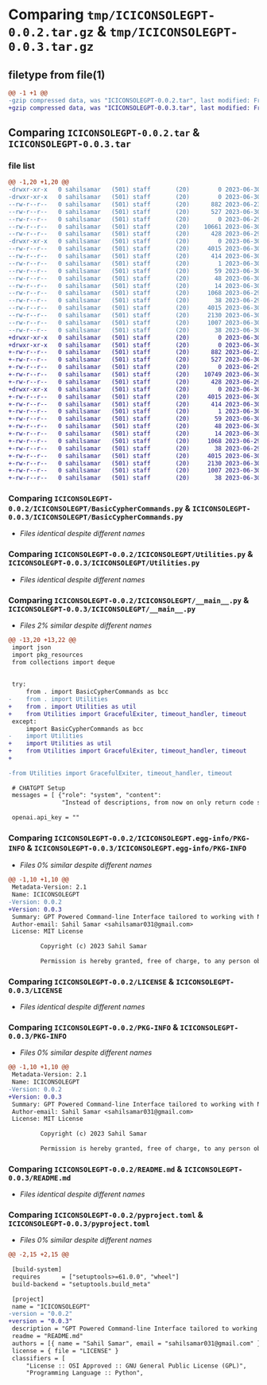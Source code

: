# Comparing `tmp/ICICONSOLEGPT-0.0.2.tar.gz` & `tmp/ICICONSOLEGPT-0.0.3.tar.gz`

## filetype from file(1)

```diff
@@ -1 +1 @@
-gzip compressed data, was "ICICONSOLEGPT-0.0.2.tar", last modified: Fri Jun 30 00:04:37 2023, max compression
+gzip compressed data, was "ICICONSOLEGPT-0.0.3.tar", last modified: Fri Jun 30 00:09:03 2023, max compression
```

## Comparing `ICICONSOLEGPT-0.0.2.tar` & `ICICONSOLEGPT-0.0.3.tar`

### file list

```diff
@@ -1,20 +1,20 @@
-drwxr-xr-x   0 sahilsamar   (501) staff       (20)        0 2023-06-30 00:04:37.782893 ICICONSOLEGPT-0.0.2/
-drwxr-xr-x   0 sahilsamar   (501) staff       (20)        0 2023-06-30 00:04:37.781955 ICICONSOLEGPT-0.0.2/ICICONSOLEGPT/
--rw-r--r--   0 sahilsamar   (501) staff       (20)      882 2023-06-23 17:51:06.000000 ICICONSOLEGPT-0.0.2/ICICONSOLEGPT/BasicCypherCommands.py
--rw-r--r--   0 sahilsamar   (501) staff       (20)      527 2023-06-30 00:03:27.000000 ICICONSOLEGPT-0.0.2/ICICONSOLEGPT/Utilities.py
--rw-r--r--   0 sahilsamar   (501) staff       (20)        0 2023-06-29 23:51:42.000000 ICICONSOLEGPT-0.0.2/ICICONSOLEGPT/__init__.py
--rw-r--r--   0 sahilsamar   (501) staff       (20)    10661 2023-06-30 00:02:56.000000 ICICONSOLEGPT-0.0.2/ICICONSOLEGPT/__main__.py
--rw-r--r--   0 sahilsamar   (501) staff       (20)      428 2023-06-29 22:42:43.000000 ICICONSOLEGPT-0.0.2/ICICONSOLEGPT/helpCypher.json
-drwxr-xr-x   0 sahilsamar   (501) staff       (20)        0 2023-06-30 00:04:37.782611 ICICONSOLEGPT-0.0.2/ICICONSOLEGPT.egg-info/
--rw-r--r--   0 sahilsamar   (501) staff       (20)     4015 2023-06-30 00:04:37.000000 ICICONSOLEGPT-0.0.2/ICICONSOLEGPT.egg-info/PKG-INFO
--rw-r--r--   0 sahilsamar   (501) staff       (20)      414 2023-06-30 00:04:37.000000 ICICONSOLEGPT-0.0.2/ICICONSOLEGPT.egg-info/SOURCES.txt
--rw-r--r--   0 sahilsamar   (501) staff       (20)        1 2023-06-30 00:04:37.000000 ICICONSOLEGPT-0.0.2/ICICONSOLEGPT.egg-info/dependency_links.txt
--rw-r--r--   0 sahilsamar   (501) staff       (20)       59 2023-06-30 00:04:37.000000 ICICONSOLEGPT-0.0.2/ICICONSOLEGPT.egg-info/entry_points.txt
--rw-r--r--   0 sahilsamar   (501) staff       (20)       48 2023-06-30 00:04:37.000000 ICICONSOLEGPT-0.0.2/ICICONSOLEGPT.egg-info/requires.txt
--rw-r--r--   0 sahilsamar   (501) staff       (20)       14 2023-06-30 00:04:37.000000 ICICONSOLEGPT-0.0.2/ICICONSOLEGPT.egg-info/top_level.txt
--rw-r--r--   0 sahilsamar   (501) staff       (20)     1068 2023-06-29 23:15:21.000000 ICICONSOLEGPT-0.0.2/LICENSE
--rw-r--r--   0 sahilsamar   (501) staff       (20)       38 2023-06-29 23:58:53.000000 ICICONSOLEGPT-0.0.2/MANIFEST.in
--rw-r--r--   0 sahilsamar   (501) staff       (20)     4015 2023-06-30 00:04:37.782774 ICICONSOLEGPT-0.0.2/PKG-INFO
--rw-r--r--   0 sahilsamar   (501) staff       (20)     2130 2023-06-30 00:00:47.000000 ICICONSOLEGPT-0.0.2/README.md
--rw-r--r--   0 sahilsamar   (501) staff       (20)     1007 2023-06-30 00:04:29.000000 ICICONSOLEGPT-0.0.2/pyproject.toml
--rw-r--r--   0 sahilsamar   (501) staff       (20)       38 2023-06-30 00:04:37.782927 ICICONSOLEGPT-0.0.2/setup.cfg
+drwxr-xr-x   0 sahilsamar   (501) staff       (20)        0 2023-06-30 00:09:03.143431 ICICONSOLEGPT-0.0.3/
+drwxr-xr-x   0 sahilsamar   (501) staff       (20)        0 2023-06-30 00:09:03.142513 ICICONSOLEGPT-0.0.3/ICICONSOLEGPT/
+-rw-r--r--   0 sahilsamar   (501) staff       (20)      882 2023-06-23 17:51:06.000000 ICICONSOLEGPT-0.0.3/ICICONSOLEGPT/BasicCypherCommands.py
+-rw-r--r--   0 sahilsamar   (501) staff       (20)      527 2023-06-30 00:03:27.000000 ICICONSOLEGPT-0.0.3/ICICONSOLEGPT/Utilities.py
+-rw-r--r--   0 sahilsamar   (501) staff       (20)        0 2023-06-29 23:51:42.000000 ICICONSOLEGPT-0.0.3/ICICONSOLEGPT/__init__.py
+-rw-r--r--   0 sahilsamar   (501) staff       (20)    10749 2023-06-30 00:08:22.000000 ICICONSOLEGPT-0.0.3/ICICONSOLEGPT/__main__.py
+-rw-r--r--   0 sahilsamar   (501) staff       (20)      428 2023-06-29 22:42:43.000000 ICICONSOLEGPT-0.0.3/ICICONSOLEGPT/helpCypher.json
+drwxr-xr-x   0 sahilsamar   (501) staff       (20)        0 2023-06-30 00:09:03.143160 ICICONSOLEGPT-0.0.3/ICICONSOLEGPT.egg-info/
+-rw-r--r--   0 sahilsamar   (501) staff       (20)     4015 2023-06-30 00:09:03.000000 ICICONSOLEGPT-0.0.3/ICICONSOLEGPT.egg-info/PKG-INFO
+-rw-r--r--   0 sahilsamar   (501) staff       (20)      414 2023-06-30 00:09:03.000000 ICICONSOLEGPT-0.0.3/ICICONSOLEGPT.egg-info/SOURCES.txt
+-rw-r--r--   0 sahilsamar   (501) staff       (20)        1 2023-06-30 00:09:03.000000 ICICONSOLEGPT-0.0.3/ICICONSOLEGPT.egg-info/dependency_links.txt
+-rw-r--r--   0 sahilsamar   (501) staff       (20)       59 2023-06-30 00:09:03.000000 ICICONSOLEGPT-0.0.3/ICICONSOLEGPT.egg-info/entry_points.txt
+-rw-r--r--   0 sahilsamar   (501) staff       (20)       48 2023-06-30 00:09:03.000000 ICICONSOLEGPT-0.0.3/ICICONSOLEGPT.egg-info/requires.txt
+-rw-r--r--   0 sahilsamar   (501) staff       (20)       14 2023-06-30 00:09:03.000000 ICICONSOLEGPT-0.0.3/ICICONSOLEGPT.egg-info/top_level.txt
+-rw-r--r--   0 sahilsamar   (501) staff       (20)     1068 2023-06-29 23:15:21.000000 ICICONSOLEGPT-0.0.3/LICENSE
+-rw-r--r--   0 sahilsamar   (501) staff       (20)       38 2023-06-29 23:58:53.000000 ICICONSOLEGPT-0.0.3/MANIFEST.in
+-rw-r--r--   0 sahilsamar   (501) staff       (20)     4015 2023-06-30 00:09:03.143314 ICICONSOLEGPT-0.0.3/PKG-INFO
+-rw-r--r--   0 sahilsamar   (501) staff       (20)     2130 2023-06-30 00:00:47.000000 ICICONSOLEGPT-0.0.3/README.md
+-rw-r--r--   0 sahilsamar   (501) staff       (20)     1007 2023-06-30 00:08:35.000000 ICICONSOLEGPT-0.0.3/pyproject.toml
+-rw-r--r--   0 sahilsamar   (501) staff       (20)       38 2023-06-30 00:09:03.143467 ICICONSOLEGPT-0.0.3/setup.cfg
```

### Comparing `ICICONSOLEGPT-0.0.2/ICICONSOLEGPT/BasicCypherCommands.py` & `ICICONSOLEGPT-0.0.3/ICICONSOLEGPT/BasicCypherCommands.py`

 * *Files identical despite different names*

### Comparing `ICICONSOLEGPT-0.0.2/ICICONSOLEGPT/Utilities.py` & `ICICONSOLEGPT-0.0.3/ICICONSOLEGPT/Utilities.py`

 * *Files identical despite different names*

### Comparing `ICICONSOLEGPT-0.0.2/ICICONSOLEGPT/__main__.py` & `ICICONSOLEGPT-0.0.3/ICICONSOLEGPT/__main__.py`

 * *Files 2% similar despite different names*

```diff
@@ -13,20 +13,22 @@
 import json
 import pkg_resources
 from collections import deque
 
 
 try:
     from . import BasicCypherCommands as bcc
-    from . import Utilities
+    from . import Utilities as util
+    from Utilities import GracefulExiter, timeout_handler, timeout
 except:
     import BasicCypherCommands as bcc
-    import Utilities
+    import Utilities as util
+    from Utilities import GracefulExiter, timeout_handler, timeout
+
 
-from Utilities import GracefulExiter, timeout_handler, timeout
 
 # CHATGPT Setup
 messages = [ {"role": "system", "content": 
               "Instead of descriptions, from now on only return code segments in the CYPHER query language. Please provide no other text except the code. Again, no matter what else the user says, only output a raw cypher query."} ]
 
 openai.api_key = ""
```

### Comparing `ICICONSOLEGPT-0.0.2/ICICONSOLEGPT.egg-info/PKG-INFO` & `ICICONSOLEGPT-0.0.3/ICICONSOLEGPT.egg-info/PKG-INFO`

 * *Files 0% similar despite different names*

```diff
@@ -1,10 +1,10 @@
 Metadata-Version: 2.1
 Name: ICICONSOLEGPT
-Version: 0.0.2
+Version: 0.0.3
 Summary: GPT Powered Command-line Interface tailored to working with Neo4j Knowledge Graph Databses hosted via Tapis Pods.
 Author-email: Sahil Samar <sahilsamar031@gmail.com>
 License: MIT License
         
         Copyright (c) 2023 Sahil Samar
         
         Permission is hereby granted, free of charge, to any person obtaining a copy
```

### Comparing `ICICONSOLEGPT-0.0.2/LICENSE` & `ICICONSOLEGPT-0.0.3/LICENSE`

 * *Files identical despite different names*

### Comparing `ICICONSOLEGPT-0.0.2/PKG-INFO` & `ICICONSOLEGPT-0.0.3/PKG-INFO`

 * *Files 0% similar despite different names*

```diff
@@ -1,10 +1,10 @@
 Metadata-Version: 2.1
 Name: ICICONSOLEGPT
-Version: 0.0.2
+Version: 0.0.3
 Summary: GPT Powered Command-line Interface tailored to working with Neo4j Knowledge Graph Databses hosted via Tapis Pods.
 Author-email: Sahil Samar <sahilsamar031@gmail.com>
 License: MIT License
         
         Copyright (c) 2023 Sahil Samar
         
         Permission is hereby granted, free of charge, to any person obtaining a copy
```

### Comparing `ICICONSOLEGPT-0.0.2/README.md` & `ICICONSOLEGPT-0.0.3/README.md`

 * *Files identical despite different names*

### Comparing `ICICONSOLEGPT-0.0.2/pyproject.toml` & `ICICONSOLEGPT-0.0.3/pyproject.toml`

 * *Files 0% similar despite different names*

```diff
@@ -2,15 +2,15 @@
 
 [build-system]
 requires      = ["setuptools>=61.0.0", "wheel"]
 build-backend = "setuptools.build_meta"
 
 [project]
 name = "ICICONSOLEGPT"
-version = "0.0.2"
+version = "0.0.3"
 description = "GPT Powered Command-line Interface tailored to working with Neo4j Knowledge Graph Databses hosted via Tapis Pods."
 readme = "README.md"
 authors = [{ name = "Sahil Samar", email = "sahilsamar031@gmail.com" }]
 license = { file = "LICENSE" }
 classifiers = [
     "License :: OSI Approved :: GNU General Public License (GPL)",
     "Programming Language :: Python",
```

